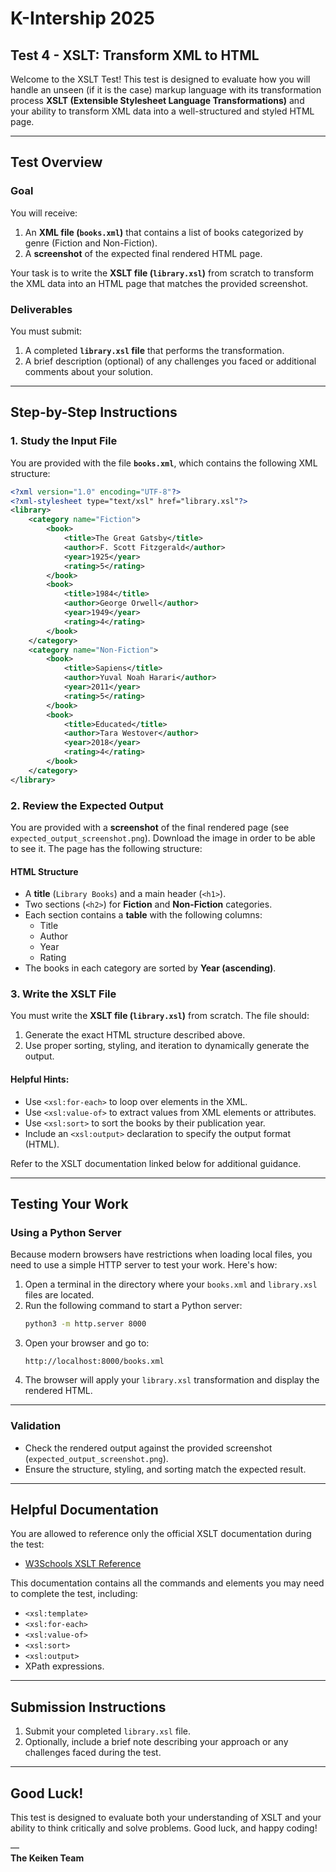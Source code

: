 # **K-Intership 2025**
## Test 4 - XSLT: Transform XML to HTML

Welcome to the XSLT Test! This test is designed to evaluate how you will handle an unseen (if it is the case) markup language with its transformation process  **XSLT (Extensible Stylesheet Language Transformations)** and your ability to transform XML data into a well-structured and styled HTML page.

---

## **Test Overview**

### **Goal**
You will receive:
1. An **XML file (`books.xml`)** that contains a list of books categorized by genre (Fiction and Non-Fiction).
2. A **screenshot** of the expected final rendered HTML page.

Your task is to write the **XSLT file (`library.xsl`)** from scratch to transform the XML data into an HTML page that matches the provided screenshot.

### **Deliverables**
You must submit:
1. A completed **`library.xsl` file** that performs the transformation.
2. A brief description (optional) of any challenges you faced or additional comments about your solution.

---

## **Step-by-Step Instructions**

### **1. Study the Input File**
You are provided with the file **`books.xml`**, which contains the following XML structure:
```xml
<?xml version="1.0" encoding="UTF-8"?>
<?xml-stylesheet type="text/xsl" href="library.xsl"?>
<library>
    <category name="Fiction">
        <book>
            <title>The Great Gatsby</title>
            <author>F. Scott Fitzgerald</author>
            <year>1925</year>
            <rating>5</rating>
        </book>
        <book>
            <title>1984</title>
            <author>George Orwell</author>
            <year>1949</year>
            <rating>4</rating>
        </book>
    </category>
    <category name="Non-Fiction">
        <book>
            <title>Sapiens</title>
            <author>Yuval Noah Harari</author>
            <year>2011</year>
            <rating>5</rating>
        </book>
        <book>
            <title>Educated</title>
            <author>Tara Westover</author>
            <year>2018</year>
            <rating>4</rating>
        </book>
    </category>
</library>
```

### **2. Review the Expected Output**
You are provided with a **screenshot** of the final rendered page (see `expected_output_screenshot.png`). Download the image in order to be able to see it.
The page has the following structure:

#### **HTML Structure**
- A **title** (`Library Books`) and a main header (`<h1>`).
- Two sections (`<h2>`) for **Fiction** and **Non-Fiction** categories.
- Each section contains a **table** with the following columns:
  - Title
  - Author
  - Year
  - Rating
- The books in each category are sorted by **Year (ascending)**.

### **3. Write the XSLT File**
You must write the **XSLT file (`library.xsl`)** from scratch. The file should:
1. Generate the exact HTML structure described above.
2. Use proper sorting, styling, and iteration to dynamically generate the output.

#### **Helpful Hints**:
- Use `<xsl:for-each>` to loop over elements in the XML.
- Use `<xsl:value-of>` to extract values from XML elements or attributes.
- Use `<xsl:sort>` to sort the books by their publication year.
- Include an `<xsl:output>` declaration to specify the output format (HTML).

Refer to the XSLT documentation linked below for additional guidance.

---

## **Testing Your Work**

### **Using a Python Server**
Because modern browsers have restrictions when loading local files, you need to use a simple HTTP server to test your work. Here's how:

1. Open a terminal in the directory where your `books.xml` and `library.xsl` files are located.
2. Run the following command to start a Python server:
   ```bash
   python3 -m http.server 8000
   ```
3. Open your browser and go to:
   ```
   http://localhost:8000/books.xml
   ```
4. The browser will apply your `library.xsl` transformation and display the rendered HTML.

---

### **Validation**
- Check the rendered output against the provided screenshot (`expected_output_screenshot.png`).
- Ensure the structure, styling, and sorting match the expected result.

---

## **Helpful Documentation**
You are allowed to reference only the official XSLT documentation during the test:
- [W3Schools XSLT Reference](https://www.w3schools.com/xml/xslt_ref.asp)

This documentation contains all the commands and elements you may need to complete the test, including:
- `<xsl:template>`
- `<xsl:for-each>`
- `<xsl:value-of>`
- `<xsl:sort>`
- `<xsl:output>`
- XPath expressions.

---

## **Submission Instructions**
1. Submit your completed `library.xsl` file.
2. Optionally, include a brief note describing your approach or any challenges faced during the test.

---

## **Good Luck!**
This test is designed to evaluate both your understanding of XSLT and your ability to think critically and solve problems. Good luck, and happy coding!

—  
**The Keiken Team**
